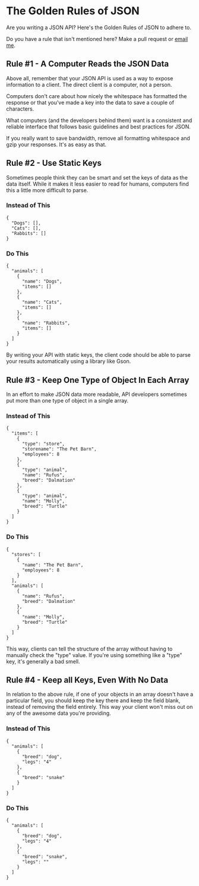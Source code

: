 The Golden Rules of JSON
========================

Are you writing a JSON API? Here's the Golden Rules of JSON to adhere to. 

Do you have a rule that isn't mentioned here? Make a pull request or [email me](brad@bradleycurran.com). 

Rule #1 - A Computer Reads the JSON Data
----------------------------------------

Above all, remember that your JSON API is used as a way to expose information to a client. The direct client is a computer, not a person. 

Computers don't care about how nicely the whitespace has formatted the response or that you've made a key into the data to save a couple of characters. 

What computers (and the developers behind them) want is a consistent and reliable interface that follows basic guidelines and best practices for JSON. 

If you really want to save bandwidth, remove all formatting whitespace and gzip your responses. It's as easy as that. 

Rule #2 - Use Static Keys
-------------------------

Sometimes people think they can be smart and set the keys of data as the data itself. While it makes it less easier to read for humans, computers find this a little more difficult to parse. 

### Instead of This ###

	{
	  "Dogs": [],
	  "Cats": [],
	  "Rabbits": []
	}

### Do This ###

	{
	  "animals": [
	    {
	      "name": "Dogs",
	      "items": []
	    },
	    {
	      "name": "Cats",
	      "items": []
	    },
	    {
	      "name": "Rabbits",
	      "items": []
	    }
	  ]
	}

By writing your API with static keys, the client code should be able to parse your results automatically using a library like Gson. 

Rule #3 - Keep One Type of Object In Each Array
-----------------------------------------------

In an effort to make JSON data more readable, API developers sometimes put more than one type of object in a single array. 

### Instead of This ###

    {
      "items": [
        {
          "type": "store",
          "storename": "The Pet Barn",
          "employees": 8
        },
        {
          "type": "animal",
          "name": "Rufus",
          "breed": "Dalmation"
        },
        {
          "type": "animal",
          "name": "Molly",
          "breed": "Turtle"
        }
      ]
    }

### Do This ###

	{
	  "stores": [
	    {
	      "name": "The Pet Barn",
	      "employees": 8
	    }
	  ],
	  "animals": [
	    {
	      "name": "Rufus",
	      "breed": "Dalmation"
	    },
	    {
	      "name": "Molly",
	      "breed": "Turtle"
	    }
	  ]
	}

This way, clients can tell the structure of the array without having to manually check the "type" value. If you're using something like a "type" key, it's generally a bad smell. 

Rule #4 - Keep all Keys, Even With No Data
--------------------------------------------

In relation to the above rule, if one of your objects in an array doesn't have a particular field, you should keep the key there and keep the field blank, instead of removing the field entirely. This way your client won't miss out on any of the awesome data you're providing. 

### Instead of This ###

	{
	  "animals": [
	    {
	      "breed": "dog",
	      "legs": "4"
	    },
	    {
	      "breed": "snake"
	    }
	  ]
	}

### Do This ###

	{
	  "animals": [
	    {
	      "breed": "dog",
	      "legs": "4"
	    },
	    {
	      "breed": "snake",
	      "legs": ""
	    }
	  ]
	}
